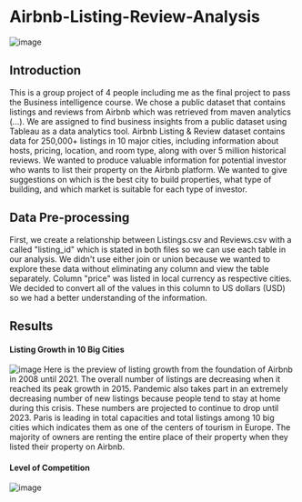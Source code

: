 # Airbnb-Listing-Review-Analysis
![image](https://user-images.githubusercontent.com/82467138/177321466-527d0e08-53dd-4555-b0c4-b9df4ed809cd.png)

## Introduction
This is a group project of 4 people including me as the final project to pass the Business intelligence course. We chose a public dataset that contains listings and reviews from Airbnb which was retrieved from maven analytics (...). We are assigned to find business insights from a public dataset using Tableau as a data analytics tool. Airbnb Listing & Review dataset contains data for 250,000+ listings in 10 major cities, including information about hosts, pricing, location, and room type, along with over 5 million historical reviews. 
We wanted to produce valuable information for potential investor who wants to list their property on the Airbnb platform. We wanted to give suggestions on which is the best city to build properties, what type of building, and which market is suitable for each type of investor.

## Data Pre-processing
First, we create a relationship between Listings.csv and Reviews.csv with a called "listing_id" which is stated in both files so we can use each table in our analysis. We didn't use either join or union because we wanted to explore these data without eliminating any column and view the table separately. Column "price" was listed in local currency as respective cities. We decided to convert all of the values in this column to US dollars (USD) so we had a better understanding of the information.

## Results
#### Listing Growth in 10 Big Cities
![image](https://user-images.githubusercontent.com/82467138/177352268-a4a3cdcd-ba01-4fb0-a84f-956818a0a7d0.png)
Here is the preview of listing growth from the foundation of Airbnb in 2008 until 2021. The overall number of listings are decreasing when it reached its peak growth in 2015. Pandemic also takes part in an extremely decreasing number of new listings because people tend to stay at home during this crisis. These numbers are projected to continue to drop until 2023. Paris is leading in total capacities and total listings among 10 big cities which indicates them as one of the centers of tourism in Europe. The majority of owners are renting the entire place of their property when they listed their property on Airbnb.


#### Level of Competition
![image](https://user-images.githubusercontent.com/82467138/177358067-ac427909-7ae9-4c9e-a6f8-2208a23ca3b1.png)
